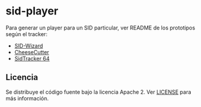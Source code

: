 # sid-player

Para generar un player para un SID particular, ver README de los prototipos
según el tracker:

* [SID-Wizard](player-prototype-sidwizard/)
* [CheeseCutter](player-prototype-cheesecutter/)
* [SidTracker 64](player-prototype-sidtracker64/)

## Licencia

Se distribuye el código fuente bajo la licencia Apache 2.
Ver [LICENSE](LICENSE) para más información.
